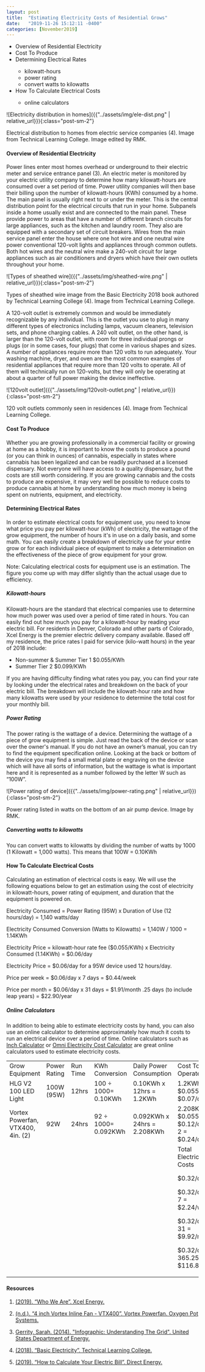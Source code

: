 ```yaml
---
layout: post
title:  "Estimating Electricity Costs of Residential Grows"
date:   "2019-11-26 15:12:11 -0400"
categories: [November2019]
---
```



<ul>
  <li>Overview of Residential Electricity</li>
  <li>Cost To Produce</li> 
  <li>Determining Electrical Rates</li>
    <ul>
        <li>kilowatt-hours</li>
        <li>power rating</li>
        <li>convert watts to kilowatts</li>
    </ul>
  <li>How To Calculate Electrical Costs</li>
    <ul>
        <li>online calculators</li>
    </ul>
</ul>


![Electricity distribution in homes]({{"../assets/img/ele-dist.png" | relative_url}}){:class="post-sm-2"}
<div class="text-center blog-caption">
Electrical distribution to homes from electric service companies (4). Image from Technical Learning College.  Image edited by RMK.
</div>

#### Overview of Residential Electricity 
Power lines enter most homes overhead or underground to their electric meter and service entrance panel (3). An electric meter is monitored by your electric utility company to determine how many kilowatt-hours are consumed over a set period of time. Power utility companies will then base their billing upon the number of kilowatt-hours (KWh) consumed by a home. The main panel is usually right next to or under the meter. This is the central distribution point for the electrical circuits that run in your home. Subpanels inside a home usually exist and are connected to the main panel. These provide power to areas that have a number of different branch circuits for large appliances, such as the kitchen and laundry room. They also are equipped with a secondary set of circuit breakers. Wires from the main service panel enter the house where one hot wire and one neutral wire power conventional 120-volt lights and appliances through common outlets. Both hot wires and the neutral wire make a 240-volt circuit for large appliances such as air conditioners and dryers which have their own outlets throughout your home. 
 
![Types of sheathed wire]({{"../assets/img/sheathed-wire.png" | relative_url}}){:class="post-sm-2"}
<div class="text-center blog-caption">
Types of sheathed wire image from the Basic Electricity 2018 book authored by Technical Learning College (4). Image from Technical Learning College.
</div>

A 120-volt outlet is extremely common and would be immediately recognizable by any individual. This is the outlet you use to plug in many different types of electronics including lamps, vacuum cleaners, television sets, and phone charging cables. A 240 volt outlet, on the other hand, is larger than the 120-volt outlet, with room for three individual prongs or plugs (or in some cases, four plugs) that come in various shapes and sizes. A number of appliances require more than 120 volts to run adequately. Your washing machine, dryer, and oven are the most common examples of residential appliances that require more than 120 volts to operate. All of them will technically run on 120-volts, but they will only be operating at about a quarter of full power making the device ineffective.  

![120volt outlet]({{"../assets/img/120volt-outlet.png" | relative_url}}){:class="post-sm-2"}
<div class="text-center blog-caption">
120 volt outlets commonly seen in residences (4). Image from Technical Learning College. 
</div>

#### Cost To Produce
Whether you are growing professionally in a commercial facility or growing at home as a hobby, it is important to know the costs to produce a pound (or you can think in ounces) of cannabis, especially in states where cannabis has been legalized and can be readily purchased at a licensed dispensary. Not everyone will have access to a quality dispensary, but the costs are still worth considering. If you are growing cannabis and the costs to produce are expensive, it may very well be possible to reduce costs to produce cannabis at home by understanding how much money is being spent on nutrients, equipment, and electricity.


#### Determining Electrical Rates 
In order to estimate electrical costs for equipment use, you need to know what price you pay per kilowatt-hour (kWh) of electricity, the wattage of the grow equipment, the number of hours it's in use on a daily basis, and some math. You can easily create a breakdown of electricity use for your entire grow or for each individual piece of equipment to make a determination on the effectiveness of the piece of grow equipment for your grow. 

<div class="text-center blog-quote">
Note: Calculating electrical costs for equipment use is an estimation. The figure you come up with may differ slightly than the actual usage due to efficiency. 
</div>

##### Kilowatt-hours
Kilowatt-hours are the standard that electrical companies use to determine how much power was used over a period of time rated in hours. You can easily find out how much you pay for a kilowatt-hour by reading your electric bill. For residents in Denver, Colorado and other parts of Colorado, Xcel Energy is the premier electric delivery company available. Based off my residence, the price rates I paid for service (kilo-watt hours) in the year of 2018 include:

* Non-summer & Summer Tier 1 $0.055/KWh
* Summer Tier 2 $0.099/KWh

If you are having difficulty finding what rates you pay, you can find your rate by looking under the electrical rates and breakdown on the back of your electric bill. The breakdown will include the kilowatt-hour rate and how many kilowatts were used by your residence to determine the total cost for your monthly bill. 

##### Power Rating
The power rating is the wattage of a device. Determining the wattage of a piece of grow equipment is simple. Just read the back of the device or scan over the owner's manual. If you do not have an owner’s manual, you can try to find the equipment specification online. Looking at the back or bottom of the device you may find a small metal plate or engraving on the device which will have all sorts of information, but the wattage is what is important here and it is represented as a number followed by the letter W such as “100W”. 

![Power rating of device]({{"../assets/img/power-rating.png" | relative_url}}){:class="post-sm-2"}
<div class="text-center blog-caption">
Power rating listed in watts on the bottom of an air pump device. Image by RMK.
</div>

##### Converting watts to kilowatts
You can convert watts to kilowatts by dividing the number of watts by 1000 (1 Kilowatt = 1,000 watts). This means that 100W = 0.10KWh

#### How To Calculate Electrical Costs
Calculating an estimation of electrical costs is easy. We will use the following equations below to get an estimation using the cost of electricity in kilowatt-hours, power rating of equipment, and duration that the equipment is powered on. 

Electricity Consumed = Power Rating (95W) x Duration of Use (12 hours/day) = 1,140 watts/day 

Electricity Consumed Conversion (Watts to Kilowatts) = 1,140W / 1000 = 1.14KWh

Electricity Price = kilowatt-hour rate fee ($0.055/KWh) x Electricity Consumed (1.14KWh) = $0.06/day

Electricity Price = $0.06/day for a 95W device used 12 hours/day. 

Price per week = $0.06/day x 7 days = $0.44/week

Price per month = $0.06/day x 31 days = $1.91/month
.25 days (to include leap years) = $22.90/year

##### Online Calculators
In addition to being able to estimate electricity costs by hand, you can also use an online calculator to determine approximately how much it costs to run an electrical device over a period of time. Online calculators such as [Inch Calculator](https://www.inchcalculator.com/electricity-cost-calculator/#idx_step_two_calculate_the_electricity_cost) or [Omni Electricity Cost Calculator](https://www.omnicalculator.com/everyday-life/electricity-cost) are great online calculators used to estimate electricity costs. 

<table>
    <tr>
        <td>Grow Equipment</td>
        <td>Power Rating</td>
        <td>Run Time</td>
        <td>KWh Conversion</td>
        <td>Daily Power Consumption</td>
        <td>Cost To Operate</td>
    </tr>
    <tr>
        <td>HLG V2 100 LED Light</td>
        <td>100W &#40;95W&#41;</td>
        <td>12hrs</td>
        <td>100 ÷ 1000= 0.10KWh</td>
        <td>0.10KWh x 12hrs = 1.2KWh</td>
        <td>1.2KWh x $0.055 = $0.07/day</td>
    </tr>
    <tr>
        <td>Vortex Powerfan, VTX400, 4in. &#40;2&#41;</td>
        <td>92W</td>
        <td>24hrs</td>
        <td>92 ÷ 1000= 0.092KWh</td>
        <td>0.092KWh x 24hrs = 2.208KWh</td>
        <td>2.208KWh x $0.055 = $0.12/day x 2 = $0.24/day</td>
    </tr>
    <tr>
        <td></td>
        <td></td>
        <td></td>
        <td></td>
        <td></td>
        <td>
Total Electrical Costs 

$0.32/day

$0.32/day x 7 = $2.24/week

$0.32/day x 31 = $9.92/month

$0.32/day x 365.25 = $116.88/year
</td>
    </tr>
</table>


#### Resources
1. <a href="https://www.xcelenergy.com/company/corporate_responsibility_report/who_we_are">(2019). “Who We Are”. Xcel Energy.
</a>

2. <a href="http://www.oxygenpotsystems.com/shop/uncategorized/vortex-4-inch-powerfan-172-cfm/">(n.d.). “4 inch Vortex Inline Fan - VTX400”. Vortex Powerfan. Oxygen Pot Systems.
</a>

3. <a href="https://www.energy.gov/articles/infographic-understanding-grid">Gerrity, Sarah. (2014). "Infographic: Understanding The Grid". United States Department of Energy.
</a>

4. <a href="https://www.abctlc.com/downloads/courses/BasicElectricity.pdf">(2018). “Basic Electricity”. Technical Learning College. 
</a>

5. <a href="https://www.directenergy.com/learning-center/energy-choice/how-to-calculate-electric-bill">(2019). “How to Calculate Your Electric Bill”. Direct Energy. </a>
